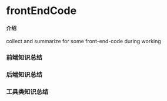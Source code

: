 # frontEndCode

#### 介绍
collect and summarize for some front-end-code during working

### 前端知识总结


### 后端知识总结


### 工具类知识总结

